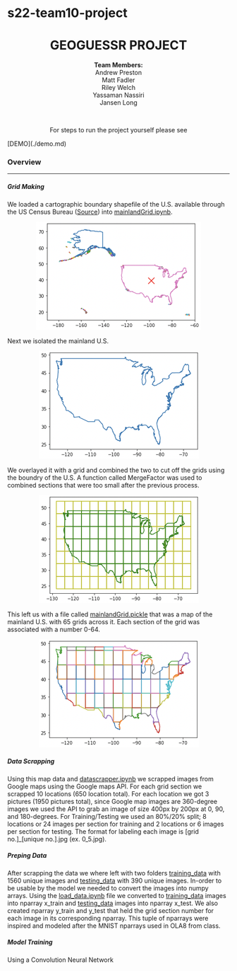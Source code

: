 # s22-team10-project
<h1 align='center'> GEOGUESSR PROJECT</h1>
<p align='center'> <strong>Team Members:</strong><br> Andrew Preston<br> Matt Fadler<br> Riley Welch<br> Yassaman Nassiri<br> Jansen Long<p>
<br>
  
<p align='center'>For steps to run the project yourself please see</p>[DEMO](./demo.md)

### Overview
---

##### Grid Making
We loaded a cartographic boundary shapefile of the U.S. available through the US Census Bureau ([Source](https://www.census.gov/geographies/mapping-files/time-series/geo/carto-boundary-file.html)) into [mainlandGrid.ipynb](geoguessr/mainlandGrid.ipynb). <p align= 'center'>![Unedited Map](/images/us_all.png)</p> Next we isolated the mainland U.S. <p align= 'center'>![Isolated U.S.](/images/mainland.png)</p> We overlayed it with a grid and combined the two to cut off the grids using the boundry of the U.S. A function called MergeFactor was used to combined sections that were too small after the previous process. <p align= 'center'>![Grid Overlay](/images/mainland+grid.png)</p> This left us with a file called [mainlandGrid.pickle](geoguessr/data/pickled_data/mainlandGrid.pickle) that was a map of the mainland U.S. with 65 grids across it. Each section of the grid was associated with a number 0-64. <p align= 'center'>![Mainland w/grid](/images/mainlandGrid.png)</p>

##### Data Scrapping
Using this map data and [datascrapper.ipynb](geoguessr/datascrapper.ipynb) we scrapped images from Google maps using the Google maps API. For each grid section we scrapped 10 locations (650 location total). For each location we got 3 pictures (1950 pictures total), since Google map images are 360-degree images we used the API to grab an image of size 400px by 200px at 0, 90, and 180-degrees. For Training/Testing we used an 80%/20% split; 8 locations or 24 images per section for training and 2 locations or 6 images per section for testing. The format for labeling each image is [grid no.]_[unique no.].jpg (ex. 0_5.jpg).

##### Preping Data
After scrapping the data we where left with two folders <ins>training_data</ins> with 1560 unique images and <ins>testing_data</ins> with 390 unique images. In-order to be usable by the model we needed to convert the images into numpy arrays. Using the [load_data.ipynb](geoguessr/load_data.ipynb) file we converted to <ins>training_data</ins> images into nparray x_train and <ins>testing_data</ins> images into nparray x_test. We also created nparray y_train and y_test that held the grid section number for each image in its corresponding nparray. This tuple of nparrays were inspired and modeled after the MNIST nparrays used in OLA8 from class.

##### Model Training
Using a Convolution Neural Network
